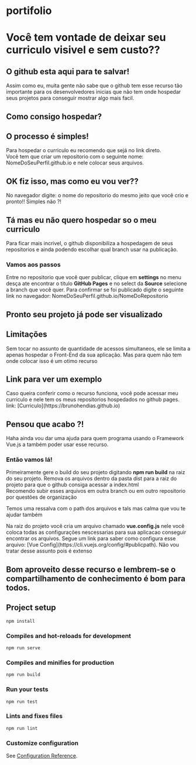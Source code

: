 # portifolio

# Você tem vontade de deixar seu curriculo visivel e sem custo??

## O github esta aqui para te salvar!

<p> Assim como eu, muita gente não sabe que o github tem esse recurso tão importante para os desenvolvedores inicias que não tem onde hospedar seus projetos para conseguir mostrar algo mais facil.</p>

## Como consigo hospedar?
## O processo é simples!

<p> Para hospedar o curriculo eu recomendo que sejá no link direto. <br> Você tem que criar um repositorio com o seguinte nome: NomeDoSeuPerfil.github.io e nele colocar seus arquivos.</p>

## OK fiz isso, mas como eu vou ver??

<p>No navegador digite: o nome do repositorio do mesmo jeito que você crio e pronto!! Simples não ?!</p>

## Tá mas eu não quero hospedar so o meu curriculo

<p>Para ficar mais incrivel, o github disponibiliza a hospedagem de seus repositorios e ainda podendo escolhar qual branch usar na publicação.</p>

<h3>Vamos aos passos</h3>

<p>Entre no repositorio que você quer publicar, clique em <b>settings</b> no menu desça ate encontrar o titulo <b>GitHub Pages</b> e no select da <b>Source</b> selecione a branch que você quer. Para confirmar se foi publicado digite o seguinte link no navegador: NomeDoSeuPerfil.github.io/NomeDoRepositorio</p>

## Pronto seu projeto já pode ser visualizado

## Limitações

<p> Sem tocar no assunto de quantidade de acessos simultaneos, ele se limita a apenas hospedar o Front-End da sua aplicação. Mas para quem não tem onde colocar isso é um otimo recurso</p>

## Link para ver um exemplo

<p>Caso queira conferir como o recurso funciona, você pode acessar meu curriculo e nele tem os meus repositorios hospedados no github pages.
link: [Curriculo](https://brunohendias.github.io)</p>

## Pensou que acabo ?!

<p> Haha ainda vou dar uma ajuda para quem programa usando o Framework Vue.js a também poder usar esse recurso.</p>

<h3>Então vamos lá!</h3>

<p> Primeiramente gere o build do seu projeto digitando <b>npm run build</b> na raiz do seu projeto. Remova os arquivos dentro da pasta dist para a raiz do projeto para que o github consiga acessar a index.html <br> Recomendo subir esses arquivos em outra branch ou em outro repositorio por questões de organização</p>

<p> Temos uma ressalva com o path dos arquivos e tals mas calma que vou te ajudar também</p>

<p> Na raiz do projeto você cria um arquivo chamado <b>vue.config.js</b> nele você coloca todas as configurações nescessarias para sua aplicacao conseguir encontrar os arquivos. Segue um link para saber como configura esse arquivo: [Vue Config](https://cli.vuejs.org/config/#publicpath). Não vou tratar desse assunto pois é extenso</p>

## Bom aproveito desse recurso e lembrem-se o compartilhamento de conhecimento é bom para todos.


## Project setup
```
npm install
```

### Compiles and hot-reloads for development
```
npm run serve
```

### Compiles and minifies for production
```
npm run build
```

### Run your tests
```
npm run test
```

### Lints and fixes files
```
npm run lint
```

### Customize configuration
See [Configuration Reference](https://cli.vuejs.org/config/).

